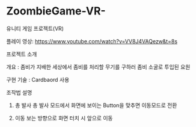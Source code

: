 # ZoombieGame-VR-
유니티 게임 프로젝트(VR)

플레이 영상: https://www.youtube.com/watch?v=VV8J4VAQezw&t=8s


프로젝트 소개

개요 : 좀비가 지배한 세상에서 좀비를 처리할 무기를 구하러 좀비 소굴로 투입된 요원

구현 기술 : Cardbaord 사용


조작법 설명

1) 총 발사
총 발사 모드에서 화면에 보이는 Button을 맞추면 이동모드로 전환

2) 이동
보는 방향으로 화면 터치 시 앞으로 이동
